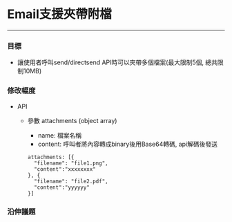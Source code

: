 # Email支援夾帶附檔

---

### 目標

* 讓使用者呼叫send/directsend API時可以夾帶多個檔案\(最大限制5個, 總共限制10MB\)

### 修改幅度

* API

  * 參數 attachments \(object array\)

    * name: 檔案名稱
    * content: 呼叫者將內容轉成binary後用Base64轉碼, api解碼後發送

    ```
    attachments: [{
      "filename": "file1.png",
      "content":"xxxxxxxx"
    }, {
      "filename": "file2.pdf",
      "content":"yyyyyy"
    }]
    ```

### 沿伸議題



